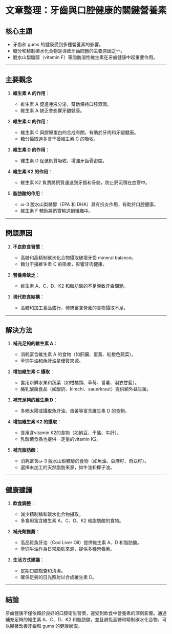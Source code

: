# 文章整理：牙齒與口腔健康的關鍵營養素

## 核心主題
- 牙齒和 gums 的健康受到多種營養素的影響。
- 糖分和精制碳水化合物是導致牙齒問題的主要原因之一。
- 脫水山梨糖醇（vitamin F）等脂肪溶性維生素在牙齒健康中起重要作用。

---

## 主要觀念
1. **維生素 A 的作用**：
   - 維生素 A 促進唾液分泌，幫助保持口腔濕潤。
   - 維生素 A 缺乏會影響牙齦健康。

2. **維生素 C 的作用**：
   - 維生素 C 與膠原蛋白的合成有關，有助於牙肉和牙龈健康。
   - 糖分攝取過多會干擾維生素 C 的吸收。

3. **維生素 D 的作用**：
   - 維生素 D 促進鈣質吸收，增強牙齒骨密度。

4. **維生素 K2 的作用**：
   - 維生素 K2 負責將鈣質運送到牙齒和骨骼，防止鈣沉積在血管中。

5. **脂肪酸的作用**：
   - ω-3 脫水山梨糖醇（EPA 和 DHA）具有抗炎作用，有助於口腔健康。
   - 維生素 F 輔助將鈣質輸送到組織中。

---

## 問題原因
1. **不良飲食習慣**：
   - 高糖和高精制碳水化合物攝取破壞牙齒 mineral balance。
   - 糖分干擾維生素 C 的吸收，影響牙肉健康。

2. **營養素缺乏**：
   - 維生素 A、C、D、K2 和脂肪酸的不足導致牙齒問題。

3. **現代飲食結構**：
   - 高糖和加工食品盛行，傳統富含營養的食物攝取不足。

---

## 解決方法
1. **補充足夠的維生素 A**：
   - 消耗富含維生素 A 的食物（如肝臟、蛋黃、紅橙色蔬菜）。
   - 草饲牛油和魚肝油是優質來源。

2. **增加維生素 C 攝取**：
   - 食用新鮮水果和蔬菜（如柑橘類、草莓、番薯、羽衣甘藍）。
   - 酪乳酸菌食品（如酸奶、kimchi、sauerkraut）提供額外益生菌。

3. **補充足夠的維生素 D**：
   - 多晒太陽或攝取魚肝油、蛋黃等富含維生素 D 的食物。

4. **增加維生素 K2 的攝取**：
   - 食用含vitamin K2的食物（如納豆、干酪、牛肝）。
   - 乳酸菌食品也提供一定量的vitamin K2。

5. **補充脂肪酸**：
   - 消耗富含ω-3 脫水山梨糖醇的食物（如魚油、亞麻籽、奇亞籽）。
   - 選擇未加工的天然脂肪來源，如牛油和椰子油。

---

## 健康建議
1. **飲食調整**：
   - 減少精制糖和碳水化合物攝取。
   - 多食用富含維生素 A、C、D、K2 和脂肪酸的食物。

2. **補充劑推薦**：
   - 高品質魚肝油（Cod Liver Oil）提供維生素 A、D 和脂肪酸。
   - 草饲牛油作為日常脂肪來源，提供多種營養素。

3. **生活方式建議**：
   - 定期口腔檢查和清潔。
   - 確保足夠的日光照射以合成維生素 D。

---

## 結論
牙齒健康不僅依賴於良好的口腔衛生習慣，還受到飲食中營養素的深刻影響。通過補充足夠的維生素 A、C、D、K2 和脂肪酸，並且避免高糖和精制碳水化合物，可以顯著改善牙齒和 gums 的健康狀況。